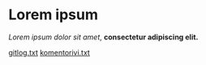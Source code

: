 # Lorem ipsum #
*Lorem ipsum dolor sit amet*, **consectetur adipiscing elit.**

[gitlog.txt](https://github.com/skeltal2/ot-harjoitustyo/blob/master/laskarit/viikko1/gitlog.txt)
[komentorivi.txt](https://github.com/skeltal2/ot-harjoitustyo/blob/master/laskarit/komentorivi.txt)
